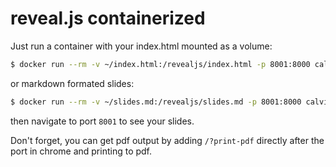 reveal.js containerized
===
Just run a container with your index.html mounted as a volume:

```bash
$ docker run --rm -v ~/index.html:/revealjs/index.html -p 8001:8000 calvingiles/revealjs
```

or markdown formated slides:

```bash
$ docker run --rm -v ~/slides.md:/revealjs/slides.md -p 8001:8000 calvingiles/revealjs
```

then navigate to port `8001` to see your slides.

Don't forget, you can get pdf output by adding `/?print-pdf` directly after the port in chrome and printing to pdf.